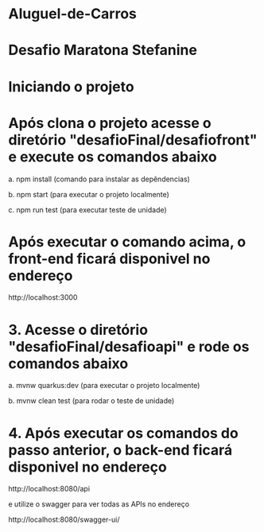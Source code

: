 # Aluguel-de-Carros

# Desafio Maratona Stefanine

# Iniciando o projeto

# Após clona o projeto acesse o diretório "desafioFinal/desafiofront" e execute os comandos abaixo

a. npm install (comando para instalar as depêndencias)

b. npm start (para executar o projeto localmente)

c. npm run test (para executar teste de unidade)

# Após executar o comando acima, o front-end ficará disponivel no endereço 

 http://localhost:3000
 
 # 3. Acesse o diretório "desafioFinal/desafioapi" e rode os comandos abaixo
 
 a. mvnw quarkus:dev (para executar o projeto localmente)
 
 b. mvnw clean test (para rodar o teste de unidade)
 
 # 4. Após executar os comandos do passo anterior, o back-end ficará disponivel no endereço
 
 http://localhost:8080/api 
 
 e utilize o swagger para ver todas as APIs no endereço 
 
 http://localhost:8080/swagger-ui/
